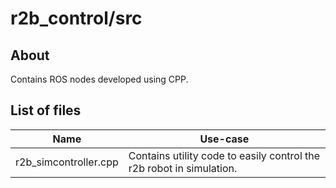 # r2b_control/src

## About

Contains ROS nodes developed using CPP.

## List of files

| Name | Use-case |
| --- | --- |
| r2b_simcontroller.cpp | Contains utility code to easily control the r2b robot in simulation. |